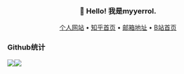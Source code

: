 <h3 align="center">👋 Hello! 我是myyerrol.</h3>

<p align="center">
  <a href="https://myyerrol.io" target="_blank">个人网站</a> •
  <a href="https://www.zhihu.com/people/miaoyuyang" target="_blank">知乎首页</a> •
  <a href="mailto:myyerrol@126.com">邮箱地址</a> •
  <a href="https://space.bilibili.com/281072414" target="_blank">B站首页</a>
</p>

### Github统计

<a href="https://github.com/myyerrol"><img src="https://github-readme-stats.vercel.app/api?username=myyerrol&show_icons=true&count_private=true&hide_title=true&theme=default"><img src="https://github-readme-stats.vercel.app/api/top-langs/?username=myyerrol&layout=compact&theme=default"></a>
